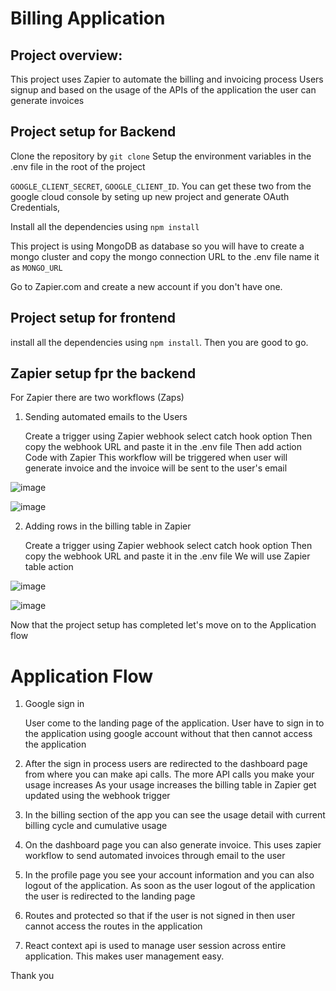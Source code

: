 
# Billing Application
## Project overview:
This project uses Zapier to automate the billing and invoicing process
Users signup and based on the usage of the APIs of the application the user can generate invoices

## Project setup for Backend
Clone the repository by `git clone`
Setup the environment variables in the .env file in the root of the project

`GOOGLE_CLIENT_SECRET`, `GOOGLE_CLIENT_ID`. You can get these two from the google cloud console by seting up new project and generate OAuth Credentials,

Install all the dependencies using `npm install`

This project is using MongoDB as database so you will have to create a mongo cluster and copy the mongo connection URL to the .env file name it as `MONGO_URL`

Go to Zapier.com and create a new account if you don't have one.

## Project setup for frontend

install all the dependencies using `npm install`. Then you are good to go.

## Zapier setup fpr the backend
For Zapier there are two workflows (Zaps)
1. Sending automated emails to the Users

    Create a trigger using Zapier webhook select catch hook option
    Then copy the webhook URL and paste it in the .env file
    Then add action Code with Zapier
This workflow will be triggered when user will generate invoice and the invoice will be sent to the user's email

![image]()

![image](https://drive.google.com/file/d/1rf8Uxv2XRm1GZoPM-ufhQ5YGZlim7HZ-/view?usp=sharing)

2. Adding rows in the billing table in Zapier 

    Create a trigger using Zapier webhook select catch hook option
    Then copy the webhook URL and paste it in the .env file
    We will use Zapier table action

![image]()

![image]()


Now that the project setup has completed let's move on to the Application flow

# Application Flow

1. Google sign in

    User come to the landing page of the application. User have to sign in to the application using google account without that then cannot access the application

2. After the sign in process users are redirected to the dashboard page from where you can make api calls. The more API calls you make your usage increases
As your usage increases the billing table in Zapier get updated using the webhook trigger 

3. In the billing section of the app you can see the usage detail with current billing cycle and cumulative usage

4. On the dashboard page you can also generate invoice. This uses zapier workflow to send automated invoices through email to the user

5. In the profile page you see your account information and you can also logout of the application. As soon as the user logout of the application the user is redirected to the landing page

6. Routes and protected so that if the user is not signed in then user cannot access the routes in the application

7. React context api is used to manage user session across entire application. This makes user management easy.

Thank you


